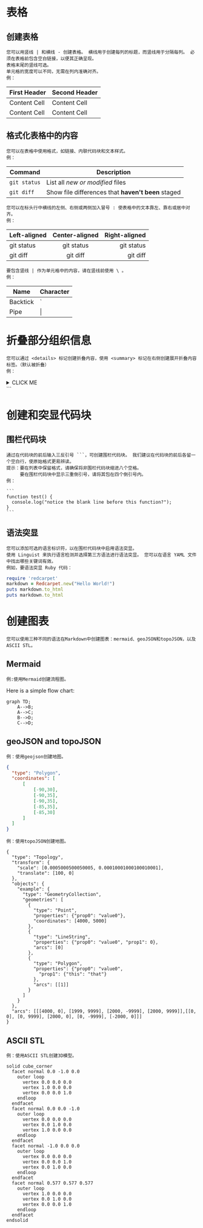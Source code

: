 # 表格
  ## 创建表格
    您可以用竖线 | 和横线 - 创建表格。 横线用于创建每列的标题，而竖线用于分隔每列。 必须在表格前包含空白链接，以便其正确呈现。
    表格末尾的竖线可选。
    单元格的宽度可以不同，无需在列内准确对齐。
    例：
    
   | First Header  | Second Header 
   | - | ------ |
   | Content Cell | Content Cell   |
   | Content Cell   | Content Cell  
   
  ## 格式化表格中的内容
    您可以在表格中使用格式，如链接、内联代码块和文本样式。
    例：
    
   | Command | Description |
   | --- | --- |
   | `git status` | List all *new or modified* files |
   | `git diff` | Show file differences that **haven't been** staged |
   
    您可以在标头行中横线的左侧、右侧或两侧加入冒号 : 使表格中的文本靠左、靠右或居中对齐。
    例：
    
   | Left-aligned | Center-aligned | Right-aligned |
   | :---         |     :---:      |          ---: |
   | git status   | git status     | git status    |
   | git diff     | git diff       | git diff      |
   
    要包含竖线 | 作为单元格中的内容，请在竖线前使用 \ 。
    例：
    
   | Name     | Character |
   | ---      | ---       |
   | Backtick | `         |
   | Pipe     | \|        |
   
# 折叠部分组织信息
    您可以通过 <details> 标记创建折叠内容，使用 <summary> 标记在右侧创建展开折叠内容标签。（默认被折叠）
    例：
<details><summary>CLICK ME</summary>
<p>

    We can hide anything, even code!

```ruby
puts "Hello World"
```

</details> ```</p>

# 创建和突显代码块
  ## 围栏代码块
    通过在代码块的前后输入三反引号 ```，可创建围栏代码块。 我们建议在代码块的前后各留一个空白行，使原始格式更易辨读。
    提示：要在列表中保留格式，请确保将非围栏代码块缩进八个空格。
         要在围栏代码块中显示三重倒引号，请将其包在四个倒引号内。
    例：

````
```
function test() {
  console.log("notice the blank line before this function?");
}
```
````
  
  ## 语法突显
    您可以添加可选的语言标识符，以在围栏代码块中启用语法突显。
    使用 Linguist 来执行语言检测并选择第三方语法进行语法突显。 您可以在语言 YAML 文件中找出哪些关键词有效。
    例如，要语法突显 Ruby 代码：
    
```ruby
require 'redcarpet'
markdown = Redcarpet.new("Hello World!")
puts markdown.to_html
puts markdown.to_html
```


# 创建图表
    您可以使用三种不同的语法在Markdown中创建图表：mermaid、geoJSON和topoJSON，以及ASCII STL。
    
  ## Mermaid
    例:使用Mermaid创建流程图。
Here is a simple flow chart:

```mermaid
graph TD;
    A-->B;
    A-->C;
    B-->D;
    C-->D;
```
    
  ## geoJSON and topoJSON
    例：使用geojson创建地图。
```geojson
{
  "type": "Polygon",
  "coordinates": [
      [
          [-90,30],
          [-90,35],
          [-90,35],
          [-85,35],
          [-85,30]
      ]
  ]
}
```

    例：使用topoJSON创建地图。
```topojson
{
  "type": "Topology",
  "transform": {
    "scale": [0.0005000500050005, 0.00010001000100010001],
    "translate": [100, 0]
  },
  "objects": {
    "example": {
      "type": "GeometryCollection",
      "geometries": [
        {
          "type": "Point",
          "properties": {"prop0": "value0"},
          "coordinates": [4000, 5000]
        },
        {
          "type": "LineString",
          "properties": {"prop0": "value0", "prop1": 0},
          "arcs": [0]
        },
        {
          "type": "Polygon",
          "properties": {"prop0": "value0",
            "prop1": {"this": "that"}
          },
          "arcs": [[1]]
        }
      ]
    }
  },
  "arcs": [[[4000, 0], [1999, 9999], [2000, -9999], [2000, 9999]],[[0, 0], [0, 9999], [2000, 0], [0, -9999], [-2000, 0]]]
}
```

  ## ASCII STL
    例：使用ASCII STL创建3D模型。
```stl
solid cube_corner
  facet normal 0.0 -1.0 0.0
    outer loop
      vertex 0.0 0.0 0.0
      vertex 1.0 0.0 0.0
      vertex 0.0 0.0 1.0
    endloop
  endfacet
  facet normal 0.0 0.0 -1.0
    outer loop
      vertex 0.0 0.0 0.0
      vertex 0.0 1.0 0.0
      vertex 1.0 0.0 0.0
    endloop
  endfacet
  facet normal -1.0 0.0 0.0
    outer loop
      vertex 0.0 0.0 0.0
      vertex 0.0 0.0 1.0
      vertex 0.0 1.0 0.0
    endloop
  endfacet
  facet normal 0.577 0.577 0.577
    outer loop
      vertex 1.0 0.0 0.0
      vertex 0.0 1.0 0.0
      vertex 0.0 0.0 1.0
    endloop
  endfacet
endsolid
```
